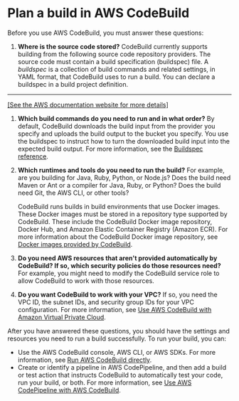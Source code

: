 # Plan a build in AWS CodeBuild<a name="planning"></a>

Before you use AWS CodeBuild, you must answer these questions:

1. **Where is the source code stored?** CodeBuild currently supports building from the following source code repository providers\. The source code must contain a build specification \(buildspec\) file\. A *buildspec* is a collection of build commands and related settings, in YAML format, that CodeBuild uses to run a build\. You can declare a buildspec in a build project definition\.   
****    
[\[See the AWS documentation website for more details\]](http://docs.aws.amazon.com/codebuild/latest/userguide/planning.html)

1. **Which build commands do you need to run and in what order?** By default, CodeBuild downloads the build input from the provider you specify and uploads the build output to the bucket you specify\. You use the buildspec to instruct how to turn the downloaded build input into the expected build output\. For more information, see the [Buildspec reference](build-spec-ref.md)\.

1. **Which runtimes and tools do you need to run the build?** For example, are you building for Java, Ruby, Python, or Node\.js? Does the build need Maven or Ant or a compiler for Java, Ruby, or Python? Does the build need Git, the AWS CLI, or other tools? 

   CodeBuild runs builds in build environments that use Docker images\. These Docker images must be stored in a repository type supported by CodeBuild\. These include the CodeBuild Docker image repository, Docker Hub, and Amazon Elastic Container Registry \(Amazon ECR\)\. For more information about the CodeBuild Docker image repository, see [Docker images provided by CodeBuild](build-env-ref-available.md)\.

1. **Do you need AWS resources that aren't provided automatically by CodeBuild? If so, which security policies do those resources need?** For example, you might need to modify the CodeBuild service role to allow CodeBuild to work with those resources\. 

1. **Do you want CodeBuild to work with your VPC?** If so, you need the VPC ID, the subnet IDs, and security group IDs for your VPC configuration\. For more information, see [Use AWS CodeBuild with Amazon Virtual Private Cloud](vpc-support.md)\.

After you have answered these questions, you should have the settings and resources you need to run a build successfully\. To run your build, you can:
+ Use the AWS CodeBuild console, AWS CLI, or AWS SDKs\. For more information, see [Run AWS CodeBuild directly](how-to-run.md)\.
+ Create or identify a pipeline in AWS CodePipeline, and then add a build or test action that instructs CodeBuild to automatically test your code, run your build, or both\. For more information, see [Use AWS CodePipeline with AWS CodeBuild](how-to-create-pipeline.md)\.